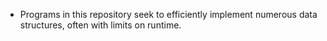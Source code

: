 * Programs in this repository seek to efficiently implement numerous data structures, often with limits on runtime.
